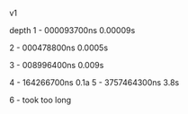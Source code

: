 v1 

depth
1 - 000093700ns
0.00009s

2 - 000478800ns
0.0005s

3 - 008996400ns
0.009s

4 - 164266700ns
0.1a
5 - 3757464300ns
3.8s

6 - took too long